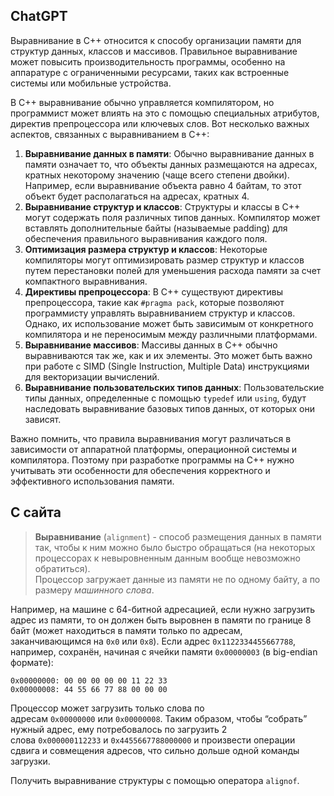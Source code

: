 ## ChatGPT

Выравнивание в C++ относится к способу организации памяти для структур данных, классов и массивов. Правильное выравнивание может повысить производительность программы, особенно на аппаратуре с ограниченными ресурсами, таких как встроенные системы или мобильные устройства.

В C++ выравнивание обычно управляется компилятором, но программист может влиять на это с помощью специальных атрибутов, директив препроцессора или ключевых слов. Вот несколько важных аспектов, связанных с выравниванием в C++:

1. **Выравнивание данных в памяти**: Обычно выравнивание данных в памяти означает то, что объекты данных размещаются на адресах, кратных некоторому значению (чаще всего степени двойки). Например, если выравнивание объекта равно 4 байтам, то этот объект будет располагаться на адресах, кратных 4.
2. **Выравнивание структур и классов**: Структуры и классы в C++ могут содержать поля различных типов данных. Компилятор может вставлять дополнительные байты (называемые padding) для обеспечения правильного выравнивания каждого поля.
3. **Оптимизация размера структур и классов**: Некоторые компиляторы могут оптимизировать размер структур и классов путем перестановки полей для уменьшения расхода памяти за счет компактного выравнивания.
4. **Директивы препроцессора**: В C++ существуют директивы препроцессора, такие как `#pragma pack`, которые позволяют программисту управлять выравниванием структур и классов. Однако, их использование может быть зависимым от конкретного компилятора и не переносимым между различными платформами.
5. **Выравнивание массивов**: Массивы данных в C++ обычно выравниваются так же, как и их элементы. Это может быть важно при работе с SIMD (Single Instruction, Multiple Data) инструкциями для векторизации вычислений.
6. **Выравнивание пользовательских типов данных**: Пользовательские типы данных, определенные с помощью `typedef` или `using`, будут наследовать выравнивание базовых типов данных, от которых они зависят.

Важно помнить, что правила выравнивания могут различаться в зависимости от аппаратной платформы, операционной системы и компилятора. Поэтому при разработке программы на C++ нужно учитывать эти особенности для обеспечения корректного и эффективного использования памяти.

## С сайта

>**Выравнивание** (`alignment`) - способ размещения данных в памяти так, чтобы к ним можно было быстро обращаться (на некоторых процессорах к невыровненным данным вообще невозможно обратиться).  
Процессор загружает данные из памяти не по одному байту, а по размеру _машинного слова_.

Например, на машине с 64-битной адресацией, если нужно загрузить адрес из памяти, то он должен быть выровнен в памяти по границе 8 байт (может находиться в памяти только по адресам, заканчивающимся на `0x0` или `0x8`). Если адрес `0x1122334455667788`, например, сохранён, начиная с ячейки памяти `0x00000003` (в big-endian формате):

```
0x00000000: 00 00 00 00 00 11 22 33  
0x00000008: 44 55 66 77 88 00 00 00
```

Процессор может загрузить только слова по адресам `0x00000000` или `0x00000008`. Таким образом, чтобы “собрать” нужный адрес, ему потребовалось по загрузить 2 слова `0x000000112233` и `0x4455667788000000` и произвести операции сдвига и совмещения адресов, что сильно дольше одной команды загрузки.

Получить выравнивание структуры с помощью оператора `alignof`.
